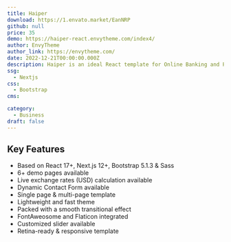 ```yaml
---
title: Haiper
download: https://1.envato.market/EanNRP
github: null
price: 35
demo: https://haiper-react.envytheme.com/index4/
author: EnvyTheme
author_link: https://envytheme.com/
date: 2022-12-21T00:00:00.000Z
description: Haiper is an ideal React template for Online Banking and Payment Solutions. It's a fully responsive template with demo inner page variations.
ssg:
  - Nextjs
css:
  - Bootstrap
cms:

category:
  - Business
draft: false
---
```


## Key Features

- Based on React 17+, Next.js 12+, Bootstrap 5.1.3 & Sass
- 6+ demo pages available
- Live exchange rates (USD) calculation available
- Dynamic Contact Form available
- Single page & multi-page template
- Lightweight and fast theme
- Packed with a smooth transitional effect
- FontAweosome and Flaticon integrated
- Customized slider available
- Retina-ready & responsive template
